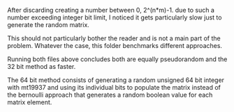After discarding creating a number between 0, 2^(n*m)-1. due to such a number exceeding integer bit limit, I noticed it gets particularly slow just to generate the random matrix.

This should not particularly bother the reader and is not a main part of the problem.
Whatever the case, this folder benchmarks different approaches.

Running both files above concludes both are equally pseudorandom and the 32 bit method as faster. 

The 64 bit method consists of generating a random unsigned 64 bit integer with mt19937 and using its individual bits to populate the matrix instead of the bernoulli approach that generates a random boolean value for each matrix element. 
